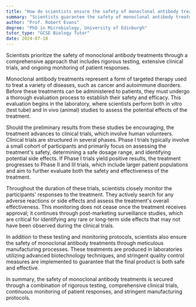 ```yaml
---
title: "How do scientists ensure the safety of monoclonal antibody treatments?"
summary: "Scientists guarantee the safety of monoclonal antibody treatments by conducting thorough testing, extensive clinical trials, and ongoing monitoring of patient responses."
author: "Prof. Robert Evans"
degree: "PhD in Microbiology, University of Edinburgh"
tutor_type: "GCSE Biology Tutor"
date: 2024-07-18
---
```


Scientists prioritize the safety of monoclonal antibody treatments through a comprehensive approach that includes rigorous testing, extensive clinical trials, and ongoing monitoring of patient responses.

Monoclonal antibody treatments represent a form of targeted therapy used to treat a variety of diseases, such as cancer and autoimmune disorders. Before these treatments can be administered to patients, they must undergo a thorough evaluation process to establish their safety and efficacy. This evaluation begins in the laboratory, where scientists perform both in vitro (test tube) and in vivo (animal) studies to assess the potential effects of the treatment.

Should the preliminary results from these studies be encouraging, the treatment advances to clinical trials, which involve human volunteers. Clinical trials are structured in several phases. Phase I trials typically involve a small cohort of participants and primarily focus on assessing the treatment's safety, determining a safe dosage range, and identifying potential side effects. If Phase I trials yield positive results, the treatment progresses to Phase II and III trials, which include larger patient populations and aim to further evaluate both the safety and effectiveness of the treatment.

Throughout the duration of these trials, scientists closely monitor the participants' responses to the treatment. They actively search for any adverse reactions or side effects and assess the treatment's overall effectiveness. This monitoring does not cease once the treatment receives approval; it continues through post-marketing surveillance studies, which are critical for identifying any rare or long-term side effects that may not have been observed during the clinical trials.

In addition to these testing and monitoring protocols, scientists also ensure the safety of monoclonal antibody treatments through meticulous manufacturing processes. These treatments are produced in laboratories utilizing advanced biotechnology techniques, and stringent quality control measures are implemented to guarantee that the final product is both safe and effective.

In summary, the safety of monoclonal antibody treatments is secured through a combination of rigorous testing, comprehensive clinical trials, continuous monitoring of patient responses, and stringent manufacturing protocols.
    